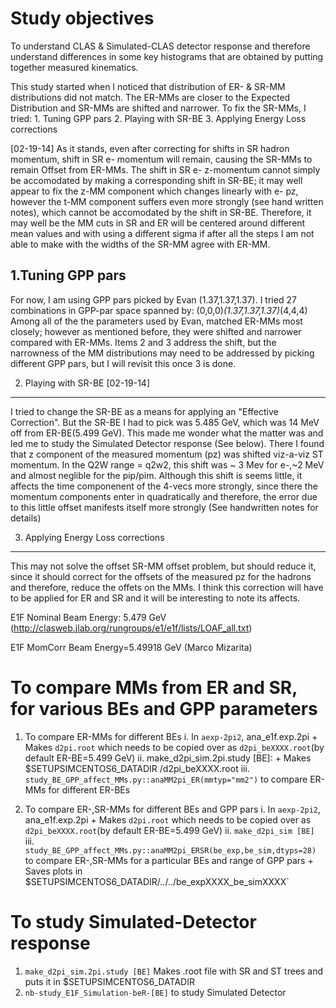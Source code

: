 Study objectives
================
To understand CLAS & Simulated-CLAS detector response and therefore understand differences in some key histograms that
are obtained by putting together measured kinematics. 

This study started when I noticed that distribution of ER- & SR-MM distributions did not match.  The ER-MMs are closer to the Expected Distribution and SR-MMs are shifted and narrower. To fix the SR-MMs, I tried:
	1. Tuning GPP pars
	2. Playing with SR-BE
	3. Applying Energy Loss corrections

[02-19-14] As it stands, even after correcting for shifts in SR hadron momentum, shift in SR e- momentum will remain, causing the
SR-MMs to remain Offset from ER-MMs. The shift in SR e- z-momentum cannot simply be accomodated by making a corresponding shift in SR-BE; it may well appear to fix the z-MM component which changes linearly with e- pz, however the t-MM component suffers even more strongly (see hand written notes), which cannot be accomodated by the shift in SR-BE. Therefore, it may well be the MM cuts in SR and ER will be centered around different mean values and with using a different sigma if after all the steps I am not able to make with the widths of the SR-MM agree with ER-MM.

1.Tuning GPP pars
-----------------
For now, I am using GPP pars picked by Evan (1.37,1.37,1.37). I tried 27 combinations in GPP-par space spanned by:
(0,0,0)*(1.37,1.37,1.37)*(4,4,4)
Among all of the the parameters used by Evan, matched ER-MMs most closely; however as mentioned before, they were shifted and narrower
compared with ER-MMs. Items 2 and 3 address the shift, but the narrowness of the MM distributions may need to be addressed by picking different GPP pars, but I will revisit this once 3 is done. 


2. Playing with SR-BE [02-19-14]
--------------------------------
I tried to change the SR-BE as a means for applying an "Effective Correction". But the SR-BE I had to pick was 5.485 GeV, which was 14 MeV off from ER-BE(5.499 GeV). This made me wonder what the matter was and led me to study the Simulated Detector response (See below). There I found that z component of the measured momentum (pz) was shifted viz-a-viz ST momentum. In the Q2W range = q2w2, this shift was ~ 3 Mev for e-,~2 MeV and almost neglible for the pip/pim. Although this shift is seems little, it affects the time componenent of the 4-vecs more strongly, since there the momentum components enter in quadratically and therefore, the error due to this little offset manifests itself more strongly (See handwritten notes for details)

3. Applying Energy Loss corrections
-----------------------------------
This may not solve the offset SR-MM offset problem, but should reduce it, since it should correct for the offsets of the measured pz for the hadrons and therefore, reduce the offets on the MMs. I think this correction will have to be applied for ER and SR and it will be interesting to note its affects. 




E1F Nominal Beam Energy: 5.479 GeV
(http://clasweb.jlab.org/rungroups/e1/e1f/lists/LOAF_all.txt)

E1F MomCorr Beam Energy=5.49918 GeV 
(Marco Mizarita)

To compare MMs from ER and SR, for various BEs and GPP parameters
==================================================================

1. To compare ER-MMs for different BEs
	i.  In `aexp-2pi2`, ana_e1f.exp.2pi
			+ Makes `d2pi.root` which needs to be copied over as `d2pi_beXXXX.root`(by default ER-BE=5.499 GeV)
	ii. make_d2pi_sim.2pi.study [BE]:
			+ Makes $SETUPSIMCENTOS6_DATADIR /d2pi_beXXXX.root 
	iii. `study_BE_GPP_affect_MMs.py::anaMM2pi_ER(mmtyp="mm2")` to compare ER-MMs for different ER-BEs

2. To compare ER-,SR-MMs for different BEs and GPP pars
	i.   In `aexp-2pi2`, ana_e1f.exp.2pi
		 	+ Makes `d2pi.root` which needs to be copied over as `d2pi_beXXXX.root`(by default ER-BE=5.499 GeV)
	ii.  `make_d2pi_sim [BE]`
	iii. `study_BE_GPP_affect_MMs.py::anaMM2pi_ERSR(be_exp,be_sim,dtyps=28)` to compare ER-,SR-MMs for a particular BEs and range of GPP pars 
			+ Saves plots in $SETUPSIMCENTOS6_DATADIR/../../be_expXXXX_be_simXXXX`
	


To study Simulated-Detector response
====================================
1. `make_d2pi_sim.2pi.study [BE]` 
   Makes .root file with SR and ST trees and puts it in $SETUPSIMCENTOS6_DATADIR
2. `nb-study_E1F_Simulation-beR-[BE]` to study Simulated Detector 